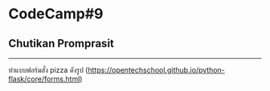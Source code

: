 <!DOCTYPE html>
<html lang="en">

<head>
    <meta charset="UTF-8">
    <meta name="viewport" content="width=device-width, initial-scale=1.0">  
</head>

<body>

<h1>CodeCamp#9</h1>
<h2>Chutikan Promprasit</h2>
<hr>
<p>ทำแบบฟอร์มสั่ง&nbsp;pizza&nbsp;ดังรูป&nbsp;(<a href="https://opentechschool.github.io/python-flask/core/forms.html" target="_blank">https://opentechschool.github.io/python-flask/core/forms.html</a>)</p>

</body>

</html>